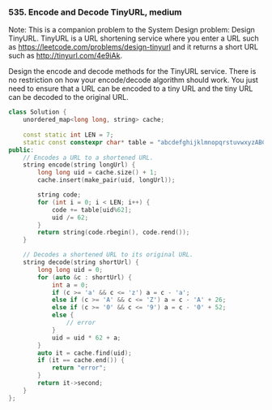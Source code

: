 ### 535. Encode and Decode TinyURL, medium
Note: This is a companion problem to the System Design problem: Design TinyURL.
TinyURL is a URL shortening service where you enter a URL such as https://leetcode.com/problems/design-tinyurl and it returns a short URL such as http://tinyurl.com/4e9iAk.

Design the encode and decode methods for the TinyURL service. There is no restriction on how your encode/decode algorithm should work. You just need to ensure that a URL can be encoded to a tiny URL and the tiny URL can be decoded to the original URL.
```c++
class Solution {
    unordered_map<long long, string> cache;
    
    const static int LEN = 7;
    static const constexpr char* table = "abcdefghijklmnopqrstuvwxyzABCDEFGHIJKLMNOPQRSTUVWXYZ0123456789";
public:
    // Encodes a URL to a shortened URL.
    string encode(string longUrl) {
        long long uid = cache.size() + 1;
        cache.insert(make_pair(uid, longUrl));

        string code;
        for (int i = 0; i < LEN; i++) {
            code += table[uid%62];
            uid /= 62;
        }
        return string(code.rbegin(), code.rend());
    }

    // Decodes a shortened URL to its original URL.
    string decode(string shortUrl) {
        long long uid = 0;
        for (auto &c : shortUrl) {
            int a = 0;
            if (c >= 'a' && c <= 'z') a = c - 'a';
            else if (c >= 'A' && c <= 'Z') a = c - 'A' + 26;
            else if (c >= '0' && c <= '9') a = c - '0' + 52;
            else {
                // error
            }
            uid = uid * 62 + a;
        }
        auto it = cache.find(uid);
        if (it == cache.end()) { 
            return "error";
        }
        return it->second;
    }
};
```